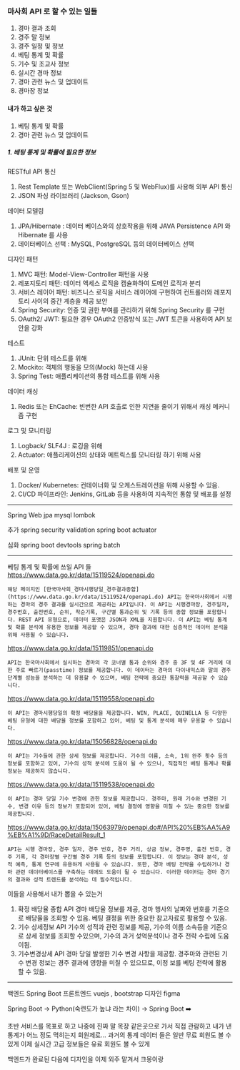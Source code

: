 ### 마사회 API 로 할 수 있는 일들
1. 경마 결과 조회
2. 경주 말 정보
3. 경주 일정 및 정보
4. 베팅 통계 및 확률
5. 기수 및 조교사 정보
6. 실시간 경마 정보
7. 경마 관련 뉴스 및 업데이트
8. 경마장 정보


#### 내가 하고 싶은 것
1. 베팅 통계 및 확률
2. 경마 관련 뉴스 및 업데이트


##### 1. 베팅 통계 및 확률에 필요한 정보

RESTful API 통신
1) Rest Template 또는 WebClient(Spring 5 및 WebFlux)를 사용해 외부 API 통신
2) JSON 파싱 라이브러리 (Jackson, Gson)

데이터 모델링
1) JPA/Hibernate : 데이터 베이스와의 상호작용을 위해 JAVA Persistence API 와 Hibernate 를 사용
2) 데이터베이스 선택 : MySQL, PostgreSQL 등의 데이터베이스 선택

디자인 패턴 
1) MVC 패턴: Model-View-Controller 패턴을 사용
2) 레포지토리 패턴: 데이터 액세스 로직을 캡슐화하여 도메인 로직과 분리
3) 서비스 레이어 패턴: 비즈니스 로직을 서비스 레이어에 구현하여 컨트롤러와 레포지토리 사이의 중간 계층을 제공
보안
1) Spring Security: 인증 및 권한 부여를 관리하기 위해 Spring Security 를 구현
2) OAuth2/ JWT: 필요한 경우 OAuth2 인증방식 또는 JWT 토큰을 사용하여 API 보안을 강화

테스트
1) JUnit: 단위 테스트를 위해
2) Mockito: 객체의 행동을 모의(Mock) 하는데 사용
3) Spring Test: 애플리케이션의 통합 테스트를 위해 사용

데이터 캐싱
1) Redis 또는 EhCache: 빈번한 API 호출로 인한 지연을 줄이기 위해서 캐싱 메커니즘 구현

로그 및 모니터링
1) Logback/ SLF4J : 로깅을 위해
2) Actuator: 애플리케이션의 상태와 메트릭스를 모니터링 하기 위해 사용

배포 및 운영
1) Docker/ Kubernetes: 컨테이너화 및 오케스트레이션을 위해 사용할 수 있음.
2) CI/CD 파이프라인: Jenkins, GitLab 등을 사용하여 지속적인 통합 및 배포를 설정

-----
Spring Web 
jpa
mysql
lombok

추가
spring security
validation
spring boot actuator

심화
spring boot devtools
spring batch

----
베팅 통계 및 확률에 쓰일 API 들
https://www.data.go.kr/data/15119524/openapi.do
```
해당 페이지인 [한국마사회_경마시행당일_경주결과종합](https://www.data.go.kr/data/15119524/openapi.do) API는 한국마사회에서 시행하는 경마의 경주 결과를 실시간으로 제공하는 API입니다. 이 API는 시행경마장, 경주일자, 경주번호, 출전번호, 순위, 착순기록, 구간별 통과순위 및 기록 등의 종합 정보를 포함합니다. REST API 유형으로, 데이터 포맷은 JSON과 XML을 지원합니다. 이 API는 베팅 통계 및 확률 분석에 유용한 정보를 제공할 수 있으며, 경마 결과에 대한 심층적인 데이터 분석을 위해 사용될 수 있습니다.
```

https://www.data.go.kr/data/15119851/openapi.do
```
API는 한국마사회에서 실시하는 경마의 각 코너별 통과 순위와 경주 중 3F 및 4F 거리에 대한 주로 빠르기(passtime) 정보를 제공합니다. 이 데이터는 경마의 다이내믹스와 말의 경주 단계별 성능을 분석하는 데 유용할 수 있으며, 베팅 전략에 중요한 통찰력을 제공할 수 있습니다.
```

 https://www.data.go.kr/data/15119558/openapi.do 
 ```
 이 API는 경마시행당일의 확정 배당율을 제공합니다. WIN, PLACE, QUINELLA 등 다양한 베팅 유형에 대한 배당율 정보를 포함하고 있어, 베팅 및 통계 분석에 매우 유용할 수 있습니다.
```
 https://www.data.go.kr/data/15056828/openapi.do 
 ```
 이 API는 기수들에 관한 상세 정보를 제공합니다. 기수의 이름, 소속, 1위 완주 횟수 등의 정보를 포함하고 있어, 기수의 성적 분석에 도움이 될 수 있으나, 직접적인 베팅 통계나 확률 정보는 제공하지 않습니다.
```
 https://www.data.go.kr/data/15119538/openapi.do
 ```
 이 API는 경마 당일 기수 변경에 관한 정보를 제공합니다. 경주마, 원래 기수와 변경된 기수, 변경 이유 등의 정보가 포함되어 있어, 베팅 결정에 영향을 미칠 수 있는 중요한 정보를 제공합니다.
```

https://www.data.go.kr/data/15063979/openapi.do#/API%20%EB%AA%A9%EB%A1%9D/RaceDetailResult_1
```
API는 시행 경마장, 경주 일자, 경주 번호, 경주 거리, 상금 정보, 경주명, 출전 번호, 경주 기록, 각 경마장별 구간별 경주 기록 등의 정보를 포함합니다. 이 정보는 경마 분석, 성적 예측, 통계 연구에 유용하게 사용될 수 있습니다. 또한, 경마 베팅 전략을 수립하거나 경마 관련 데이터베이스를 구축하는 데에도 도움이 될 수 있습니다. 이러한 데이터는 경마 경기의 결과와 성적 트렌드를 분석하는 데 필수적입니다.
```


이들을 사용해서 내가 뽑을 수 있는거
1. 확정 배당율 종합 API
	경마 배당율 정보를 제공, 경마 행사의 날짜와 번호를 기준으로 배당율을 조회할 수 있음.
	베팅 결정을 위한 중요한 참고자료로 활용할 수 있음.
2. 기수 상세정보 API
	기수의 성적과 관련 정보를 제공, 기수의 이름 소속등을 기준으로 상세 정보를 조회할 수있으며, 기수의 과거 섲억분석이나 경주 전략 수립에 도움이됨.
3. 기수변경상세 API
	경마 당일 발생한 기수 변경 사항을 제공함. 경주마와 관련된 기수 변경 정보는 경주 결과에 영향을 미칠 수 있으므로, 이정 보를 베팅 전략에 활용할 수 있음.


----
백엔드
	Spring Boot
프론트엔드
	vuejs , bootstrap
디자인 
	figma




Spring Boot -> Python(숙련도가 높냐 라는 차이) -> Spring Boot
➡️


초반 서비스를 목표로 하고
나중에 진짜 말 목장 같은곳으로 가서 직접 관람하고 내가 낸 통계가 어느 정도 먹히는지
회원제로... 
과거의 통계 데이터 들은 일반 무료 회원도 볼 수 있게
이제 실시간 고급 정보들은 유료 회원도 볼 수 있게

백엔드가 완료된 다음에 디자인을 이제 외주 맡겨서
크몽이랑
